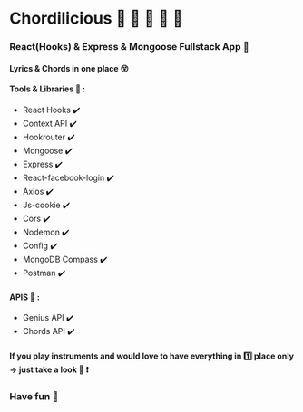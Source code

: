 # Chordilicious :musical_score: :guitar: :saxophone: :trumpet: :musical_keyboard:

### React(Hooks) & Express & Mongoose Fullstack App :muscle:



#### Lyrics & Chords in one place :dizzy_face:

#### Tools & Libraries :art: :

- React Hooks :heavy_check_mark:
- Context API :heavy_check_mark:
- Hookrouter :heavy_check_mark:
- Mongoose :heavy_check_mark:
- Express :heavy_check_mark:
- React-facebook-login :heavy_check_mark:
- Axios :heavy_check_mark:
- Js-cookie :heavy_check_mark:
- Cors :heavy_check_mark:
- Nodemon :heavy_check_mark:
- Config :heavy_check_mark:
- MongoDB Compass :heavy_check_mark:
- Postman :heavy_check_mark:

#### APIS :art: :

- Genius API :heavy_check_mark:
- Chords API :heavy_check_mark:

#### If you play instruments and would love to have everything in :one: place only -> just take a look :eyes: :heavy_exclamation_mark:

###    Have fun :revolving_hearts:
